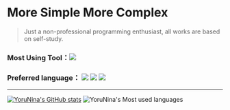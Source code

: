 # More Simple More Complex
> Just a non-professional programming enthusiast, all works are based on self-study.

### Most Using Tool：![](https://img.shields.io/badge/Code-Vscode-blue)
### Preferred language： ![](https://img.shields.io/badge/language-Python-blue)  ![](https://img.shields.io/badge/language-php-green)  ![](https://img.shields.io/badge/language-nodejs-orange)
------
[![YoruNina's GitHub stats](https://github-readme-stats.vercel.app/api?username=YoruNina)](https://github.com/anuraghazra/github-readme-stats)
![YoruNina's Most used languages](https://github-readme-stats.vercel.app/api/top-langs/?username=YoruNina&layout=compact&hide_border=true&langs_count=10)
